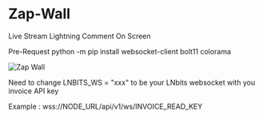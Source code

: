 # Zap-Wall
Live Stream Lightning Comment On Screen

Pre-Request
python -m pip install websocket-client bolt11 colorama

![Zap Wall](https://github.com/user-attachments/assets/fb72e51f-f146-4504-91e5-160ab7bfcbd0)

Need to change LNBITS_WS = "xxx" to be your LNbits websocket with you invoice API key

Example : wss://NODE_URL/api/v1/ws/INVOICE_READ_KEY
